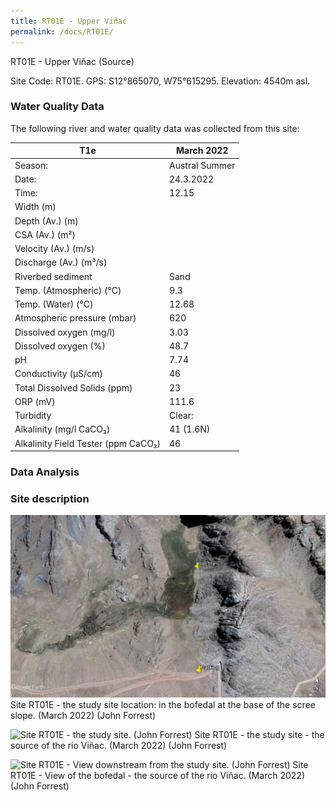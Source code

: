 ```yaml
---
title: RT01E - Upper Viñac
permalink: /docs/RT01E/
---
```


RT01E - Upper Viñac (Source)

Site Code: RT01E.  GPS: S12°865070, W75°615295. Elevation:
4540m asl.


### Water Quality Data

The following river and water quality data was collected from this site:

|     T1e                                    |     March 2022        |
|--------------------------------------------|-----------------------|
|     Season:                                |     Austral Summer    |
|     Date:                                  |     24.3.2022         |
|     Time:                                  |     12.15             |
|     Width (m)                              |                       |
|     Depth (Av.) (m)                        |                       |
|     CSA (Av.) (m²)                         |                       |
|     Velocity (Av.) (m/s)                   |                       |
|     Discharge (Av.) (m³/s)                 |                       |
|     Riverbed sediment                      |     Sand              |
|     Temp. (Atmospheric) (°C)               |     9.3               |
|     Temp. (Water) (°C)                     |     12.68             |
|     Atmospheric pressure (mbar)            |     620               |
|     Dissolved oxygen (mg/l)                |     3.03              |
|     Dissolved oxygen (%)                   |     48.7              |
|     pH                                     |     7.74              |
|     Conductivity (µS/cm)                   |     46                |
|     Total Dissolved Solids (ppm)           |     23                |
|     ORP (mV)                               |     111.6             |
|     Turbidity                              |     Clear:            |
|     Alkalinity (mg/l CaCO₃)                |     41 (1.6N)         |
|     Alkalinity Field Tester (ppm CaCO₃)    |     46                |


### Data Analysis



### Site description





![Site RT01E - the study site location. (John Forrest)](/assets/SiteDescriptions/T1/RT1eVinaksource.jpg)
Site RT01E - the study site location: in the bofedal at the base of the scree slope. (March 2022) (John Forrest)


![Site RT01E - the study site. (John Forrest)](/assets/SiteDescriptions/T1/T1eSource.jpg)
Site RT01E - the study site - the source of the rio Viñac. (March 2022) (John Forrest)


![Site RT01E - View downstream from the study site. (John Forrest)](/assets/SiteDescriptions/T1/T1eViewofbofedal(source).jpg)
Site RT01E - View of the bofedal - the source of the rio Viñac. (March 2022) (John Forrest)

